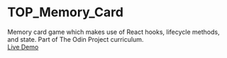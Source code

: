 # TOP_Memory_Card
Memory card game which makes use of React hooks, lifecycle methods, and state. Part of The Odin Project curriculum.  
[Live Demo](https://tupasj.github.io/TOP_Memory_Card/)

